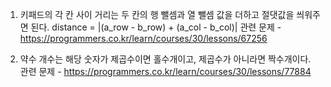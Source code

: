 1. 키패드의 각 칸 사이 거리는 두 칸의 행 뺄셈과 열 뺄셈 값을 더하고 절댓값을 씌워주면 된다. distance = |(a_row - b_row) + (a_col - b_col)|
   관련 문제 - https://programmers.co.kr/learn/courses/30/lessons/67256

2. 약수 개수는 해당 숫자가 제곱수이면 홀수개이고, 제곱수가 아니라면 짝수개이다.
   관련 문제 - https://programmers.co.kr/learn/courses/30/lessons/77884
